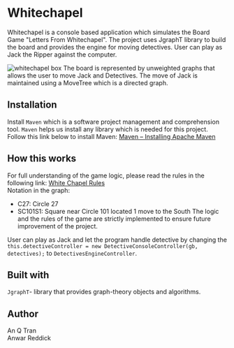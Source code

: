 # Whitechapel
Whitechapel is a console based application which simulates the Board Game "Letters From Whitechapel". The project uses JgraphT library to build the board and provides the engine for moving detectives. User can play as Jack the Ripper against the computer.

![whitechapel box](https://cf.geekdo-images.com/images/pic971115_lg.jpg)
The board is represented by unweighted graphs that allows the user to move Jack and Detectives. The move of Jack is maintained using a MoveTree which is a directed graph.

## Installation
Install `Maven` which is a software project management and comprehension tool. `Maven` helps us install any library which is needed for this project. Follow this link below to install Maven:
[Maven – Installing Apache Maven](https://maven.apache.org/install.html)

## How this works
For full understanding of the game logic, please read the rules in the following link: [White Chapel Rules]( https://images-cdn.fantasyflightgames.com/filer_public/55/ff/55ff98ec-c39b-4607-9055-fadb150605dd/lfh_rules_letter_en_low_res.pdf)  
Notation in the graph:
* C27: Circle 27
* SC101S1: Square near Circle 101 located 1 move to the South
The logic and the rules of the game are strictly implemented to ensure future improvement of the project.

User can play as Jack and let the program handle detective by changing the `this.detectiveController = new DetectiveConsoleController(gb, detectives);` to `DetectivesEngineController`. 



## Built with
`JgraphT`- library that provides graph-theory objects and algorithms.

## Author
An Q Tran      
Anwar Reddick 

